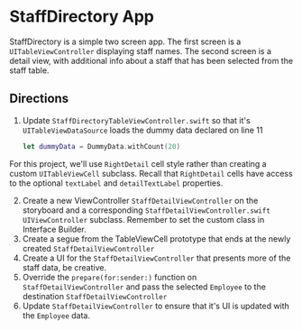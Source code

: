# StaffDirectory App



StaffDirectory is a simple two screen app.  The first screen is a `UITableViewController` displaying staff names.  The second screen is a detail view, with additional info about a staff that has been selected from the staff table.

## Directions

1. Update `StaffDirectoryTableViewController.swift` so that it's `UITableViewDataSource` loads the dummy data declared on line 11 

   ```swift
   let dummyData = DummyData.withCount(20)
   ```

For this project, we'll use `RightDetail` cell style rather than creating a custom `UITableViewCell` subclass. Recall that `RightDetail` cells have access to the optional `textLabel` and `detailTextLabel` properties. 

2. Create a new ViewController `StaffDetailViewController` on the storyboard and a corresponding `StaffDetailViewController.swift` `UIViewController` subclass.  Remember to set the custom class in Interface Builder. 
3. Create a segue from the TableViewCell prototype that ends at the newly created `StaffDetailViewController`
4. Create a UI for the `StaffDetailViewController` that presents more of the staff data, be creative.
5. Override the `prepare(for:sender:)` function on `StaffDetailViewController` and pass the selected `Employee` to the destination `StaffDetailViewController`
6. Update `StaffDetailViewController` to ensure that it's UI is updated with the `Employee` data.